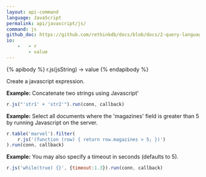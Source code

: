 ```yaml
---
layout: api-command 
language: JavaScript
permalink: api/javascript/js/
command: js
github_doc: https://github.com/rethinkdb/docs/blob/docs/2-query-language/api/javascript/control-structures/js.md
io:
    -   - r
        - value
---
```


{% apibody %}
r.js(jsString) &rarr; value
{% endapibody %}

Create a javascript expression.

__Example:__ Concatenate two strings using Javascript'

```js
r.js("'str1' + 'str2'").run(conn, callback)
```

__Example:__ Select all documents where the 'magazines' field is greater than 5 by running Javascript on the server.

```js
r.table('marvel').filter(
    r.js('(function (row) { return row.magazines > 5; })')
).run(conn, callback)
```


__Example:__ You may also specify a timeout in seconds (defaults to 5).

```js
r.js('while(true) {}', {timeout:1.3}).run(conn, callback)
```

